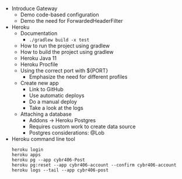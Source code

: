 * Introduce Gateway
  * Demo code-based configuration
  * Demo the need for ForwardedHeaderFilter
* Heroku
  * Documentation
    * `./gradlew build -x test`
  * How to run the project using gradlew
  * How to build the project using gradlew
  * Heroku Java 11
  * Heroku Procfile
  * Using the correct port with ${PORT}
    * Emphasize the need for different profiles
  * Create new app
    * Link to GitHub
    * Use automatic deploys
    * Do a manual deploy
    * Take a look at the logs
  * Attaching a database
    * Addons -> Heroku Postgres
    * Requires custom work to create data source
    * Postgres considerations: @Lob
* Heroku command line tool
  ```
  heroku login
  heroku apps
  heroku pg --app cybr406-Post
  heroku pg:reset --app cybr406-account --confirm cybr406-account
  heroku logs --tail --app cybr406-post
  ```
